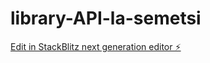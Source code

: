 # library-API-la-semetsi

[Edit in StackBlitz next generation editor ⚡️](https://stackblitz.com/~/github.com/lindo-semetsi-hub/library-API-la-semetsi)